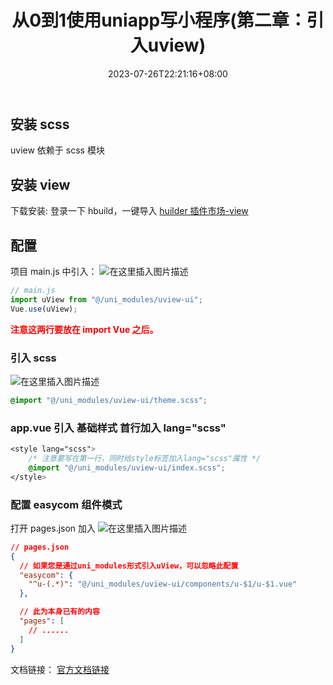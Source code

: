 ﻿---
title: "从0到1使用uniapp写小程序(第二章：引入uview)"
date: 2023-07-26T22:21:16+08:00
draft: true
---

## 安装 scss

uview 依赖于 scss 模块

## 安装 view

下载安装:
登录一下 hbuild，一键导入
[huilder 插件市场-view](https://ext.dcloud.net.cn/plugin?id=1593)

## 配置

项目 main.js 中引入：
![在这里插入图片描述](https://img-blog.csdnimg.cn/3013fa1bef05409cac7c6464801769fe.png)

```js
// main.js
import uView from "@/uni_modules/uview-ui";
Vue.use(uView);
```

**<font color="red">注意这两行要放在 import Vue 之后。</font>**

### 引入 scss

![在这里插入图片描述](https://img-blog.csdnimg.cn/bddc1ad4b8804da38fb5214de5aa13f4.png)

```css
@import "@/uni_modules/uview-ui/theme.scss";
```

### app.vue 引入 基础样式 首行加入 lang="scss"

```css
<style lang="scss">
	/* 注意要写在第一行，同时给style标签加入lang="scss"属性 */
	@import "@/uni_modules/uview-ui/index.scss";
</style>
```

### 配置 easycom 组件模式

打开 pages.json 加入
![在这里插入图片描述](https://img-blog.csdnimg.cn/80bbe7f4bdaf4d1bb8fe10e5ab73bec7.png)

```json
// pages.json
{
  // 如果您是通过uni_modules形式引入uView，可以忽略此配置
  "easycom": {
    "^u-(.*)": "@/uni_modules/uview-ui/components/u-$1/u-$1.vue"
  },

  // 此为本身已有的内容
  "pages": [
    // ......
  ]
}
```

文档链接：
[官方文档链接](https://www.uviewui.com/components/downloadSetting.html)
